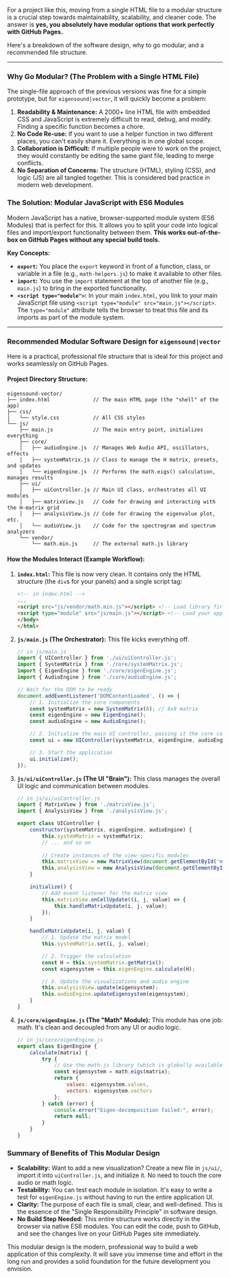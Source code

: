 For a project like this, moving from a single HTML file to a modular structure is a crucial step towards maintainability, scalability, and cleaner code. The answer is **yes, you absolutely have modular options that work perfectly with GitHub Pages.**

Here's a breakdown of the software design, why to go modular, and a recommended file structure.

---

### Why Go Modular? (The Problem with a Single HTML File)

The single-file approach of the previous versions was fine for a simple prototype, but for `eigensound|vector`, it will quickly become a problem:

1.  **Readability & Maintenance:** A 2000+ line HTML file with embedded CSS and JavaScript is extremely difficult to read, debug, and modify. Finding a specific function becomes a chore.
2.  **No Code Re-use:** If you want to use a helper function in two different places, you can't easily share it. Everything is in one global scope.
3.  **Collaboration is Difficult:** If multiple people were to work on the project, they would constantly be editing the same giant file, leading to merge conflicts.
4.  **No Separation of Concerns:** The structure (HTML), styling (CSS), and logic (JS) are all tangled together. This is considered bad practice in modern web development.

### The Solution: Modular JavaScript with ES6 Modules

Modern JavaScript has a native, browser-supported module system (ES6 Modules) that is perfect for this. It allows you to split your code into logical files and import/export functionality between them. **This works out-of-the-box on GitHub Pages without any special build tools.**

**Key Concepts:**
*   **`export`:** You place the `export` keyword in front of a function, class, or variable in a file (e.g., `math-helpers.js`) to make it available to other files.
*   **`import`:** You use the `import` statement at the top of another file (e.g., `main.js`) to bring in the exported functionality.
*   **`<script type="module">`:** In your main `index.html`, you link to your main JavaScript file using `<script type="module" src="main.js"></script>`. The `type="module"` attribute tells the browser to treat this file and its imports as part of the module system.

---

### Recommended Modular Software Design for `eigensound|vector`

Here is a practical, professional file structure that is ideal for this project and works seamlessly on GitHub Pages.

#### **Project Directory Structure:**

```
eigensound-vector/
├── index.html              // The main HTML page (the "shell" of the app)
├── css/
│   └── style.css           // All CSS styles
└── js/
    ├── main.js             // The main entry point, initializes everything
    ├── core/
    │   ├── audioEngine.js  // Manages Web Audio API, oscillators, effects
    │   ├── systemMatrix.js // Class to manage the H matrix, presets, and updates
    │   └── eigenEngine.js  // Performs the math.eigs() calculation, manages results
    ├── ui/
    │   ├── uiController.js // Main UI class, orchestrates all UI modules
    │   ├── matrixView.js   // Code for drawing and interacting with the H-matrix grid
    │   ├── analysisView.js // Code for drawing the eigenvalue plot, etc.
    │   └── audioView.js    // Code for the spectrogram and spectrum analyzers
    └── vendor/
        └── math.min.js     // The external math.js library
```

#### **How the Modules Interact (Example Workflow):**

1.  **`index.html`:** This file is now very clean. It contains only the HTML structure (the `div`s for your panels) and a single script tag:
    ```html
    <!-- in index.html -->
    ...
    <script src="js/vendor/math.min.js"></script> <!-- Load library first -->
    <script type="module" src="js/main.js"></script> <!-- Load your app's main script -->
    </body>
    </html>
    ```

2.  **`js/main.js` (The Orchestrator):** This file kicks everything off.
    ```javascript
    // in js/main.js
    import { UIController } from './ui/uiController.js';
    import { SystemMatrix } from './core/systemMatrix.js';
    import { EigenEngine } from './core/eigenEngine.js';
    import { AudioEngine } from './core/audioEngine.js';

    // Wait for the DOM to be ready
    document.addEventListener('DOMContentLoaded', () => {
        // 1. Initialize the core components
        const systemMatrix = new SystemMatrix(8); // 8x8 matrix
        const eigenEngine = new EigenEngine();
        const audioEngine = new AudioEngine();

        // 2. Initialize the main UI controller, passing it the core components
        const ui = new UIController(systemMatrix, eigenEngine, audioEngine);

        // 3. Start the application
        ui.initialize();
    });
    ```

3.  **`js/ui/uiController.js` (The UI "Brain"):** This class manages the overall UI logic and communication between modules.
    ```javascript
    // in js/ui/uiController.js
    import { MatrixView } from './matrixView.js';
    import { AnalysisView } from './analysisView.js';

    export class UIController {
        constructor(systemMatrix, eigenEngine, audioEngine) {
            this.systemMatrix = systemMatrix;
            // ... and so on
            
            // Create instances of the view-specific modules
            this.matrixView = new MatrixView(document.getElementById('matrix-container'));
            this.analysisView = new AnalysisView(document.getElementById('analysis-container'));
        }

        initialize() {
            // Add event listener for the matrix view
            this.matrixView.onCellUpdate((i, j, value) => {
                this.handleMatrixUpdate(i, j, value);
            });
        }

        handleMatrixUpdate(i, j, value) {
            // 1. Update the matrix model
            this.systemMatrix.set(i, j, value);

            // 2. Trigger the calculation
            const H = this.systemMatrix.getMatrix();
            const eigensystem = this.eigenEngine.calculate(H);

            // 3. Update the visualizations and audio engine
            this.analysisView.update(eigensystem);
            this.audioEngine.updateEigensystem(eigensystem);
        }
    }
    ```

4.  **`js/core/eigenEngine.js` (The "Math" Module):** This module has one job: math. It's clean and decoupled from any UI or audio logic.
    ```javascript
    // in js/core/eigenEngine.js
    export class EigenEngine {
        calculate(matrix) {
            try {
                // Use the math.js library (which is globally available)
                const eigensystem = math.eigs(matrix);
                return {
                    values: eigensystem.values,
                    vectors: eigensystem.vectors
                };
            } catch (error) {
                console.error("Eigen-decomposition failed:", error);
                return null;
            }
        }
    }
    ```

### Summary of Benefits of This Modular Design

*   **Scalability:** Want to add a new visualization? Create a new file in `js/ui/`, import it into `uiController.js`, and initialize it. No need to touch the core audio or math logic.
*   **Testability:** You can test each module in isolation. It's easy to write a test for `eigenEngine.js` without having to run the entire application UI.
*   **Clarity:** The purpose of each file is small, clear, and well-defined. This is the essence of the "Single Responsibility Principle" in software design.
*   **No Build Step Needed:** This entire structure works directly in the browser via native ES6 modules. You can edit the code, push to GitHub, and see the changes live on your GitHub Pages site immediately.

This modular design is the modern, professional way to build a web application of this complexity. It will save you immense time and effort in the long run and provides a solid foundation for the future development you envision.